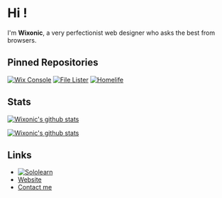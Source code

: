 # Hi !
I'm **Wixonic**, a very perfectionist web designer who asks the best from browsers.

## Pinned Repositories


[![Wix Console](https://github-readme-stats.vercel.app/api/pin/?username=Wixonic&repo=Console&show_icons=true)](https://github.com/Wixonic/Console)
[![File Lister](https://github-readme-stats.vercel.app/api/pin/?username=Wixonic&repo=File-Lister&show_icons=true)](https://github.com/Wixonic/File-Lister)
[![Homelife](https://github-readme-stats.vercel.app/api/pin/?username=Wixonic&repo=Homelife&show_icons=true)](https://github.com/Wixonic/Homelife)

## Stats

[![Wixonic's github stats](https://github-readme-stats.vercel.app/api?include_all_commits=true&username=Wixonic&count_private=true&show_icons=true)](https://github.com/Wixonic)

[![Wixonic's github stats](https://github-readme-stats.vercel.app/api/top-langs/?username=Wixonic&count_private=true&show_icons=true)](https://github.com/Wixonic)

## Links

- [![Sololearn](https://img.shields.io/badge/-SoloLearn-red?logo=sololearn&logoWidth=20&logoColor=white&style=flat)](https://www.sololearn.com/profile/16606191/?ref=app)
- [Website](https://wixonic.github.io)
- [Contact me](mailto:public.wixonic@icloud.com)
